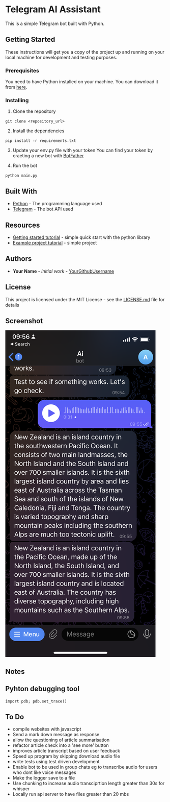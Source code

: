 # Telegram AI Assistant

This is a simple Telegram bot built with Python.

## Getting Started

These instructions will get you a copy of the project up and running on your local machine for development and testing purposes.

### Prerequisites

You need to have Python installed on your machine. You can download it from [here](https://www.python.org/downloads/).

### Installing

1. Clone the repository
```
git clone <repository_url>
```
2. Install the dependencies
```
pip install -r requirements.txt
```
3. Update your env.py file with your token
You can find your token by craeting a new bot with [BotFather](https://t.me/botfather)

4. Run the bot
```
python main.py
```

## Built With

* [Python](https://www.python.org/) - The programming language used
* [Telegram](https://github.com/python-telegram-bot/python-telegram-bot) - The bot API used

## Resources
* [Getting started tutorial](https://github.com/python-telegram-bot/python-telegram-bot/wiki/Introduction-to-the-API) - simple quick start with the python library
* [Example project tutorial](https://github.com/python-telegram-bot/python-telegram-bot/wiki/Extensions---Your-first-Bot) - simple project


## Authors

* **Your Name** - *Initial work* - [YourGithubUsername](https://github.com/YourGithubUsername)

## License

This project is licensed under the MIT License - see the [LICENSE.md](LICENSE.md) file for details

## Screenshot

![Screenshot](assets/screen-shot.PNG)

## Notes

## Pyhton debugging tool

```
import pdb; pdb.set_trace()
```

## To Do

- compile websites with javascript
- Send a mark down message as response
- allow the questioning of article summarisation
- refactor article check into a 'see more' button
- improves article transcript based on user feedback
- Speed up program by skipping download audio file
- write tests using test driven development
- Enable bot to be used in group chats eg to transcribe audio for users who dont like voice messages
- Make the logger save to a file
- Use chunking to increase audio transciprtion length greater than 30s for whisper
- Locally run api server to have files greater than 20 mbs
